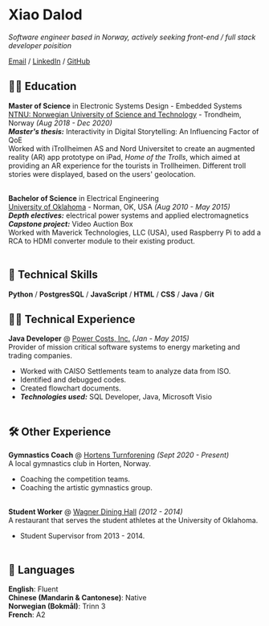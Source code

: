 # Xiao Dalod

_Software engineer based in Norway, actively seeking front-end / full stack developer poisition_ <br>

[Email](mailto:xiao.dalod@gmail.com) / [LinkedIn](https://www.linkedin.com/in/xiao-dalod/) / [GitHub](https://github.com/trollmarsj)

## 👩‍🎓 Education

**Master of Science** in Electronic Systems Design - Embedded Systems<br>
[NTNU: Norwegian University of Science and Technology](https://www.ntnu.edu) - Trondheim, Norway _(Aug 2018 - Dec 2020)_ <br>
**_Master's thesis:_** Interactivity in Digital Storytelling: An Influencing Factor of QoE<br>
Worked with iTrollheimen AS and Nord Universitet to create an augmented reality (AR) app prototype on iPad, _Home of the Trolls_, which aimed at providing an AR experience for the tourists in Trollheimen. Different troll stories were displayed, based on the users' geolocation.
<br><br>


**Bachelor of Science** in Electrical Engineering<br>
[University of Oklahoma](http://www.ou.edu) - Norman, OK, USA _(Aug 2010 - May 2015)_ <br>
**_Depth electives:_** electrical power systems and applied electromagnetics<br>
**_Capstone project:_** Video Auction Box<br>
Worked with Maverick Technologies, LLC (USA), used Raspberry Pi to add a RCA to HDMI converter module to their existing product.
<br><br>

## 🔧 Technical Skills
**Python** / **PostgresSQL** / **JavaScript** / **HTML** / **CSS** / **Java** / **Git**


## 👩‍💻 Technical Experience

**Java Developer** @ [Power Costs, Inc.](https://www.powercosts.com) _(Jan - May 2015)_ <br>
Provider of mission critical software systems to energy marketing and trading companies.
  - Worked with CAISO Settlements team to analyze data from ISO.
  - Identified and debugged codes.
  - Created flowchart documents.
  - **_Technologies used:_** SQL Developer, Java, Microsoft Visio
<br><br>

## 🛠️ Other Experience

**Gymnastics Coach** @ [Hortens Turnforening](https://www.hortensturnforening.no) _(Sept 2020 - Present)_ <br>
A local gymnastics club in Horten, Norway.
  - Coaching the competition teams.
  - Coaching the artistic gymnastics group.
<br><br>

**Student Worker** @ [Wagner Dining Hall](https://static.soonersports.com/custompages/microsites/facilities/brushed/headington.html) _(2012 - 2014)_ <br>
A restaurant that serves the student athletes at the University of Oklahoma.
  - Student Supervisor from 2013 - 2014.
<br><br>

## 💬 Languages
**English**: Fluent <br>
**Chinese (Mandarin & Cantonese)**: Native <br>
**Norwegian (Bokmål)**: Trinn 3 <br>
**French**: A2 
<br><br>